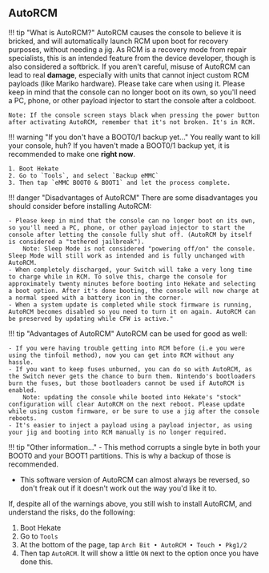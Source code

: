 ## AutoRCM

!!! tip "What is AutoRCM?"
	AutoRCM causes the console to believe it is bricked, and will automatically launch RCM upon boot for recovery purposes, without needing a jig. As RCM is a recovery mode from repair specialists, this is an intended feature from the device developer, though is also considered a softbrick. If you aren't careful, misuse of AutoRCM can lead to real **damage**, especially with units that cannot inject custom RCM payloads (like Mariko hardware). Please take care when using it. Please keep in mind that the console can no longer boot on its own, so you'll need a PC, phone, or other payload injector to start the console after a coldboot.

	Note: If the console screen stays black when pressing the power button after activating AutoRCM, remember that it's not broken. It's in RCM.

!!! warning "If you don't have a BOOT0/1 backup yet..."
	You really want to kill your console, huh? If you haven't made a BOOT0/1 backup yet, it is recommended to make one **right now**.

	1. Boot Hekate
	2. Go to `Tools`, and select `Backup eMMC`
	3. Then tap `eMMC BOOT0 & BOOT1` and let the process complete.

!!! danger "Disadvantages of AutoRCM"
	There are some disadvantages you should consider before installing AutoRCM:

	- Please keep in mind that the console can no longer boot on its own, so you'll need a PC, phone, or other payload injector to start the console after letting the console fully shut off. (AutoRCM by itself is considered a "tethered jailbreak").
		Note: Sleep Mode is not considered "powering off/on" the console. Sleep Mode will still work as intended and is fully unchanged with AutoRCM.
	- When completely discharged, your Switch will take a very long time to charge while in RCM. To solve this, charge the console for approximately twenty minutes before booting into Hekate and selecting a boot option. After it's done booting, the console will now charge at a normal speed with a battery icon in the corner.
	- When a system update is completed while stock firmware is running, AutoRCM becomes disabled so you need to turn it on again. AutoRCM can be preserved by updating while CFW is active."

!!! tip "Advantages of AutoRCM"
	AutoRCM can be used for good as well:

	- If you were having trouble getting into RCM before (i.e you were using the tinfoil method), now you can get into RCM without any hassle.
	- If you want to keep fuses unburned, you can do so with AutoRCM, as the Switch never gets the chance to burn them. Nintendo's bootloaders burn the fuses, but those bootloaders cannot be used if AutoRCM is enabled.
		Note: updating the console while booted into Hekate's "stock" configuration will clear AutoRCM on the next reboot. Please update while using custom firmware, or be sure to use a jig after the console reboots.
	- It's easier to inject a payload using a payload injector, as using your jig and booting into RCM manually is no longer required.

!!! tip "Other information..."
	- This method corrupts a single byte in both your BOOT0 and your BOOT1 partitions. This is why a backup of those is recommended.
  - This software version of AutoRCM can almost always be reversed, so don't freak out if it doesn't work out the way you'd like it to.

If, despite all of the warnings above, you still wish to install AutoRCM, and understand the risks, do the following:

1. Boot Hekate
2. Go to `Tools`
3. At the bottom of the page, tap `Arch Bit • AutoRCM • Touch • Pkg1/2`
4. Then tap `AutoRCM`. It will show a little `ON` next to the option once you have done this.
